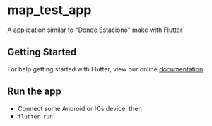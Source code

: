# map_test_app

A application similar to "Donde Estaciono" make with Flutter


## Getting Started

For help getting started with Flutter, view our online
[documentation](https://flutter.io/).

## Run the app

* Connect some Android or IOs device, then
* `flutter run`